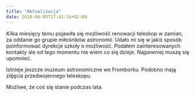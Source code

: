 ```yaml
---
title: "Aktualizacja"
date: 2018-06-05T17:41:14+02:00
---
```


Kilka miesięcy temu pojawiła się możliwość renowacji teleskop w zamian, za oddanie go grupie miłośników astronomii. Udało mi się w jakiś sposób poinformować dyrekcje szkoły o możliwość. Podałem zainteresowanych kontakty ale od tego momentu nie wiem co się dzieje.
Najpewniej muszę się upomnieć.

Istnieje jeszcze muzeum astronomiczne we Fromborku. Podobno mają zdjęcia przedwojennego teleskopu.

Możliwe, że coś się stanie podczas lata.
